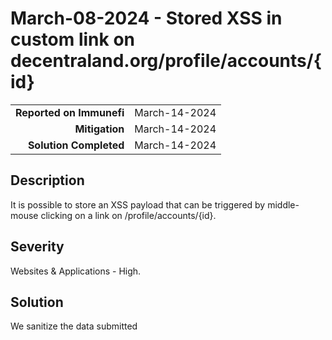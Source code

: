 # March-08-2024 - Stored XSS in custom link on decentraland.org/profile/accounts/{id}

|                          |             |
| -----------------------: | :---------- |
| **Reported on Immunefi** | March-14-2024 |
|           **Mitigation** | March-14-2024 |
|   **Solution Completed** | March-14-2024 |

## Description

It is possible to store an XSS payload that can be triggered by middle-mouse clicking on a link on /profile/accounts/{id}.

## Severity

Websites & Applications - High.

## Solution

We sanitize the data submitted

